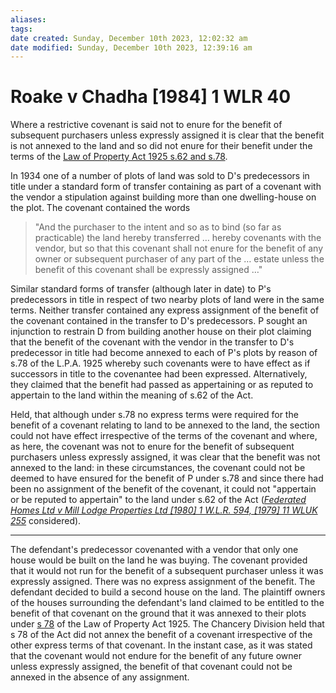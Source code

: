 ```yaml
---
aliases: 
tags: 
date created: Sunday, December 10th 2023, 12:02:32 am
date modified: Sunday, December 10th 2023, 12:39:16 am
---
```


# Roake v Chadha [1984] 1 WLR 40

Where a restrictive covenant is said not to enure for the benefit of subsequent purchasers unless expressly assigned it is clear that the benefit is not annexed to the land and so did not enure for their benefit under the terms of the [Law of Property Act 1925 s.62 and s.78](https://uk.westlaw.com/Document/I38E0B640E44811DA8D70A0E70A78ED65/View/FullText.html?originationContext=document&transitionType=DocumentItem&ppcid=05bb56cd7593431296f8baddd78fc29f&contextData=(sc.Default)).

In 1934 one of a number of plots of land was sold to D's predecessors in title under a standard form of transfer containing as part of a covenant with the vendor a stipulation against building more than one dwelling-house on the plot. The covenant contained the words

> "And the purchaser to the intent and so as to bind (so far as practicable) the land hereby transferred … hereby covenants with the vendor, but so that this covenant shall not enure for the benefit of any owner or subsequent purchaser of any part of the … estate unless the benefit of this covenant shall be expressly assigned …"

Similar standard forms of transfer (although later in date) to P's predecessors in title in respect of two nearby plots of land were in the same terms. Neither transfer contained any express assignment of the benefit of the covenant contained in the transfer to D's predecessors. P sought an injunction to restrain D from building another house on their plot claiming that the benefit of the covenant with the vendor in the transfer to D's predecessor in title had become annexed to each of P's plots by reason of s.78 of the L.P.A. 1925 whereby such covenants were to have effect as if successors in title to the covenantee had been expressed. Alternatively, they claimed that the benefit had passed as appertaining or as reputed to appertain to the land within the meaning of s.62 of the Act.

Held, that although under s.78 no express terms were required for the benefit of a covenant relating to land to be annexed to the land, the section could not have effect irrespective of the terms of the covenant and where, as here, the covenant was not to enure for the benefit of subsequent purchasers unless expressly assigned, it was clear that the benefit was not annexed to the land: in these circumstances, the covenant could not be deemed to have ensured for the benefit of P under s.78 and since there had been no assignment of the benefit of the covenant, it could not "appertain or be reputed to appertain" to the land under s.62 of the Act (_[Federated Homes Ltd v Mill Lodge Properties Ltd [1980] 1 W.L.R. 594, [1979] 11 WLUK 255](https://uk.westlaw.com/Document/IA5F18FA1E42711DA8FC2A0F0355337E9/View/FullText.html?originationContext=document&transitionType=DocumentItem&ppcid=05bb56cd7593431296f8baddd78fc29f&contextData=(sc.Default))_ considered).

---

The defendant's predecessor covenanted with a vendor that only one house would be built on the land he was buying. The covenant provided that it would not run for the benefit of a subsequent purchaser unless it was expressly assigned. There was no express assignment of the benefit. The defendant decided to build a second house on the land. The plaintiff owners of the houses surrounding the defendant's land claimed to be entitled to the benefit of that covenant on the ground that it was annexed to their plots under [s 78](https://www.lexisnexis.com/uk/legal/search/enhRunRemoteLink.do?linkInfo=F%23GB%23UK_LEG%23num%251925_20a_SECT_78%25&A=0.4869336275196041&backKey=20_T445173978&service=citation&ersKey=23_T445173969&langcountry=GB) of the Law of Property Act 1925. The Chancery Division held that s 78 of the Act did not annex the benefit of a covenant irrespective of the other express terms of that covenant. In the instant case, as it was stated that the covenant would not endure for the benefit of any future owner unless expressly assigned, the benefit of that covenant could not be annexed in the absence of any assignment.
